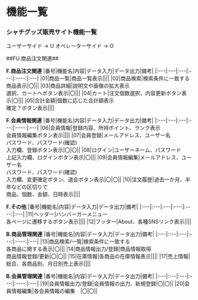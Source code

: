 # 機能一覧
### シャチグッズ販売サイト機能一覧

ユーザーサイド -> U
オペレーターサイド -> O

##FU.商品注文関連##



**F.商品注文関連**
|番号|機能名|内容|データ入力|データ出力|備考|
|:---|:---|:---|:---:|:----:|:---|
|01|商品一覧|商品一覧表示||||
|02|商品検索|検索条件に一致する商品表示|〇|||
|03|商品詳細|説明文や画像の拡大表示<br>選択、カートへボタン表示|〇|||
|04|カート|注文個数選択、内容更新ボタン表示|〇|||
|05|合計金額|個数に応じた合計額表示<br>確定？ボタン表示||||

**F.会員情報関連**
|番号|機能名|内容|データ入力|データ出力|備考|
|:---|:---|:---|:---:|:----:|:---|
|06|会員情報|登録内容、所持ポイント、ランク表示<br>会員情報編集ボタン表示||||
|07|会員登録|メールアドレス、ユーザー名<br>パスワード、パスワード(確認)<br>入力欄、登録ボタン表示|〇|〇||
|08|ログイン|ユーザーネーム、パスワード<br>上記入力欄、ログインボタン表示|〇|||
|09|会員情報編集|メールアドレス、ユーザー名<br>パスワード、パスワード(確認)<br>入力欄、変更確定ボタン、退会ボタン表示|〇|〇||
|10|注文履歴|過去一か月、半年などの区切りで<br>商品、個数、金額、日時表示||||



**F.その他**
|番号|機能名|内容|データ入力|データ出力|備考|
|:---|:---|:---|:---:|:----:|:---|
|11|ヘッダー|ハンバーガーメニュー<br>各ページに遷移するボタン表示||||
|12|フッター|About、各種SNSリンク表示||||

**B.商品管理関連**
|番号|機能名|内容|データ入力|データ出力|備考|
|:---|:---|:---|:---:|:----:|:---|
|13|商品検索/一覧|検索条件に一致する<br>各商品に関する表示|〇|||
|14|商品情報出力/登録|商品情報取得<br>商品情報登録/更新|〇|〇||
|15|在庫情報|各商品の在庫情報表示||||
|17|売上情報|総合、各商品別、月日別売上表示||||

**B.会員管理関連**
|番号|機能名|内容|データ入力|データ出力|備考|
|:---|:---|:---|:---:|:----:|:---|
|19|会員情報出力/登録|会員情報の出力、新規登録|〇|〇||
|20|会員情報編集|各会員情報の編集　|〇|〇||
